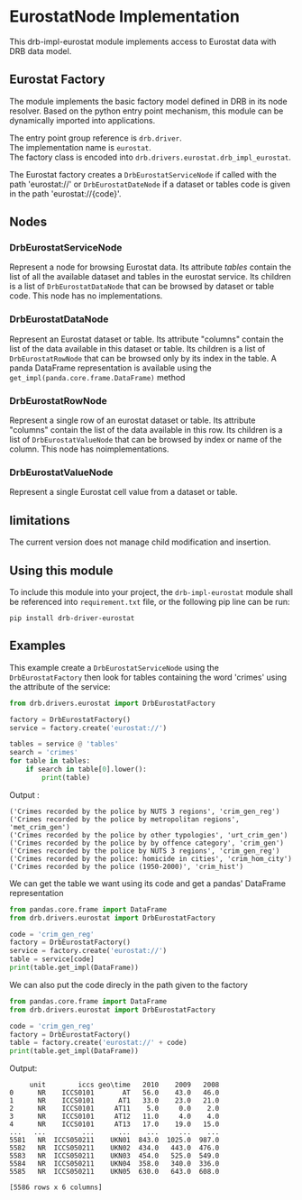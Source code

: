 # EurostatNode Implementation
This drb-impl-eurostat module implements access to Eurostat data with DRB data model.

## Eurostat Factory
The module implements the basic factory model defined in DRB in its node resolver. Based on the python entry point mechanism, this module can be dynamically imported into applications.

The entry point group reference is `drb.driver`.<br/>
The implementation name is `eurostat`.<br/>
The factory class is encoded into `drb.drivers.eurostat.drb_impl_eurostat`.<br/>

The Eurostat factory creates a `DrbEurostatServiceNode` if called with the path 'eurostat://' or `DrbEurostatDateNode` if a dataset or tables code is given in the path 'eurostat://{code}'.

## Nodes
### DrbEurostatServiceNode
Represent a node for browsing Eurostat data.
Its attribute *tables* contain the list of all the available dataset and tables in the eurostat service.
Its children is a list of `DrbEurostatDataNode` that can be browsed by dataset or table code.
This node has no implementations.

### DrbEurostatDataNode
Represent an Eurostat dataset or table.
Its attribute "columns" contain the list of the data available in this dataset or table. Its children is a list of `DrbEurostatRowNode` that can be browsed only by its index in the table.
A panda DataFrame representation is available using the `get_impl(panda.core.frame.DataFrame)` method

### DrbEurostatRowNode
Represent a single row of an eurostat dataset or table.
Its attribute "columns" contain the list of the data available in this row.
Its children is a list of `DrbEurostatValueNode` that can be browsed by index or name of the column.
This node has noimplementations.

### DrbEurostatValueNode
Represent a single Eurostat cell value from a dataset or table.

## limitations
The current version does not manage child modification and insertion.

## Using this module
To include this module into your project, the `drb-impl-eurostat` module shall be referenced into `requirement.txt` file, or the following pip line can be run:

```commandline
pip install drb-driver-eurostat
```

## Examples
This example create a `DrbEurostatServiceNode` using the `DrbEurostatFactory` then look for tables containing the word 'crimes' using the attribute of the service:

```python
from drb.drivers.eurostat import DrbEurostatFactory

factory = DrbEurostatFactory()
service = factory.create('eurostat://')

tables = service @ 'tables'
search = 'crimes'
for table in tables:
    if search in table[0].lower():
        print(table)
```

Output :

```
('Crimes recorded by the police by NUTS 3 regions', 'crim_gen_reg')
('Crimes recorded by the police by metropolitan regions', 'met_crim_gen')
('Crimes recorded by the police by other typologies', 'urt_crim_gen')
('Crimes recorded by the police by by offence category', 'crim_gen')
('Crimes recorded by the police by NUTS 3 regions', 'crim_gen_reg')
('Crimes recorded by the police: homicide in cities', 'crim_hom_city')
('Crimes recorded by the police (1950-2000)', 'crim_hist')
```

We can get the table we want using its code and get a pandas' DataFrame representation

```python
from pandas.core.frame import DataFrame
from drb.drivers.eurostat import DrbEurostatFactory

code = 'crim_gen_reg'
factory = DrbEurostatFactory()
service = factory.create('eurostat://')
table = service[code]
print(table.get_impl(DataFrame))
```

We can also put the code direcly in the path given to the factory
```python
from pandas.core.frame import DataFrame
from drb.drivers.eurostat import DrbEurostatFactory

code = 'crim_gen_reg'
factory = DrbEurostatFactory()
table = factory.create('eurostat://' + code)
print(table.get_impl(DataFrame))
```

Output: 

```
     unit        iccs geo\time   2010    2009   2008
0      NR    ICCS0101       AT   56.0    43.0   46.0
1      NR    ICCS0101      AT1   33.0    23.0   21.0
2      NR    ICCS0101     AT11    5.0     0.0    2.0
3      NR    ICCS0101     AT12   11.0     4.0    4.0
4      NR    ICCS0101     AT13   17.0    19.0   15.0
...   ...         ...      ...    ...     ...    ...
5581   NR  ICCS050211    UKN01  843.0  1025.0  987.0
5582   NR  ICCS050211    UKN02  434.0   443.0  476.0
5583   NR  ICCS050211    UKN03  454.0   525.0  549.0
5584   NR  ICCS050211    UKN04  358.0   340.0  336.0
5585   NR  ICCS050211    UKN05  630.0   643.0  608.0

[5586 rows x 6 columns]
```